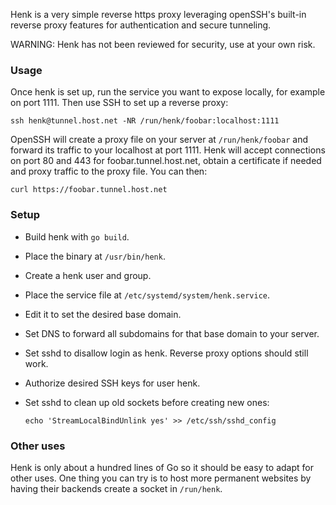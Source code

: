 Henk is a very simple reverse https proxy leveraging openSSH's built-in reverse
proxy features for authentication and secure tunneling.

WARNING: Henk has not been reviewed for security, use at your own risk.

### Usage

Once henk is set up, run the service you want to expose locally, for example on
port 1111. Then use SSH to set up a reverse proxy:

    ssh henk@tunnel.host.net -NR /run/henk/foobar:localhost:1111

OpenSSH will create a proxy file on your server at `/run/henk/foobar` and
forward its traffic to your localhost at port 1111. Henk will accept connections
on port 80 and 443 for foobar.tunnel.host.net, obtain a certificate if needed
and proxy traffic to the proxy file. You can then:

    curl https://foobar.tunnel.host.net

### Setup

- Build henk with `go build`.
- Place the binary at `/usr/bin/henk`.
- Create a henk user and group.
- Place the service file at `/etc/systemd/system/henk.service`.
- Edit it to set the desired base domain.
- Set DNS to forward all subdomains for that base domain to your server.
- Set sshd to disallow login as henk. Reverse proxy options should still work.
- Authorize desired SSH keys for user henk.
- Set sshd to clean up old sockets before creating new ones:

      echo 'StreamLocalBindUnlink yes' >> /etc/ssh/sshd_config

### Other uses

Henk is only about a hundred lines of Go so it should be easy to adapt for other
uses. One thing you can try is to host more permanent websites by having their
backends create a socket in `/run/henk`.
